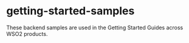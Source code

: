 # getting-started-samples
These backend samples are used in the Getting Started Guides across WSO2 products.
